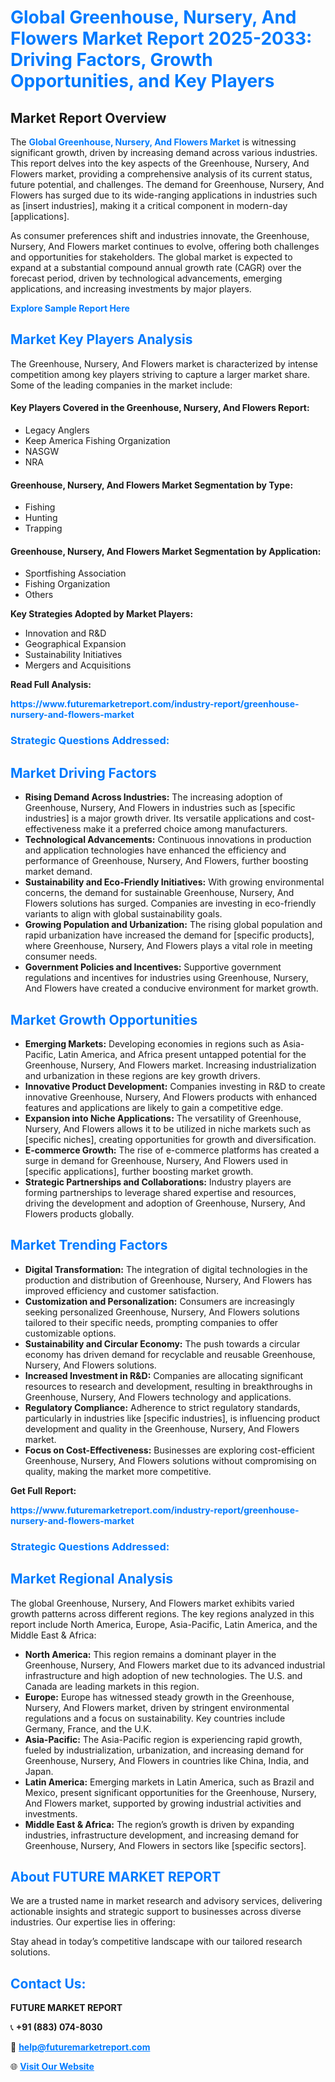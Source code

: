 <h1 style="color: #007BFF;">Global Greenhouse, Nursery, And Flowers Market Report 2025-2033: Driving Factors, Growth Opportunities, and Key Players</h1>

<section id="overview">
<h2>Market Report Overview</h2>
<p>The <a href="https://www.futuremarketreport.com/industry-report/greenhouse-nursery-and-flowers-market" style="color: #007BFF; text-decoration: none;"><strong>Global Greenhouse, Nursery, And Flowers Market</strong></a> is witnessing significant growth, driven by increasing demand across various industries. This report delves into the key aspects of the Greenhouse, Nursery, And Flowers market, providing a comprehensive analysis of its current status, future potential, and challenges. The demand for Greenhouse, Nursery, And Flowers has surged due to its wide-ranging applications in industries such as [insert industries], making it a critical component in modern-day [applications].</p>
<p>As consumer preferences shift and industries innovate, the Greenhouse, Nursery, And Flowers market continues to evolve, offering both challenges and opportunities for stakeholders. The global market is expected to expand at a substantial compound annual growth rate (CAGR) over the forecast period, driven by technological advancements, emerging applications, and increasing investments by major players.</p>
</section>

<section id="overview">
<p><a href="https://www.futuremarketreport.com/request-sample/reportId=34540" style="color: #007BFF; text-decoration: none;"><strong>Explore Sample Report Here</strong></a></p>
</section>

<section id="key-players">
<h2 style="color: #007BFF;">Market Key Players Analysis</h2>
<p>The Greenhouse, Nursery, And Flowers market is characterized by intense competition among key players striving to capture a larger market share. Some of the leading companies in the market include:</p>
<h4>Key Players Covered in the Greenhouse, Nursery, And Flowers Report:</h4>
<ul><li>Legacy Anglers</li><li>Keep America Fishing Organization</li><li>NASGW</li><li>NRA</li></ul>
<h4>Greenhouse, Nursery, And Flowers Market Segmentation by Type:</h4>
<ul><li>Fishing</li><li>Hunting</li><li>Trapping</li></ul>

<h4>Greenhouse, Nursery, And Flowers Market Segmentation by Application:</h4>
<ul><li>Sportfishing Association</li><li>Fishing Organization</li><li>Others</li></ul>
<p><strong>Key Strategies Adopted by Market Players:</strong></p>
<ul>
<li>Innovation and R&D</li>
<li>Geographical Expansion</li>
<li>Sustainability Initiatives</li>
<li>Mergers and Acquisitions</li>
</ul>
</section>

<section>
<p><strong>Read Full Analysis: </strong></p><a href="https://www.futuremarketreport.com/industry-report/greenhouse-nursery-and-flowers-market" style="color: #007BFF; text-decoration: none;"><strong>https://www.futuremarketreport.com/industry-report/greenhouse-nursery-and-flowers-market</strong></a>
<h3 style="color: #007BFF;">Strategic Questions Addressed:</h3>
</section>

<section id="driving-factors">
<h2 style="color: #007BFF;">Market Driving Factors</h2>
<ul>
<li><strong>Rising Demand Across Industries:</strong> The increasing adoption of Greenhouse, Nursery, And Flowers in industries such as [specific industries] is a major growth driver. Its versatile applications and cost-effectiveness make it a preferred choice among manufacturers.</li>
<li><strong>Technological Advancements:</strong> Continuous innovations in production and application technologies have enhanced the efficiency and performance of Greenhouse, Nursery, And Flowers, further boosting market demand.</li>
<li><strong>Sustainability and Eco-Friendly Initiatives:</strong> With growing environmental concerns, the demand for sustainable Greenhouse, Nursery, And Flowers solutions has surged. Companies are investing in eco-friendly variants to align with global sustainability goals.</li>
<li><strong>Growing Population and Urbanization:</strong> The rising global population and rapid urbanization have increased the demand for [specific products], where Greenhouse, Nursery, And Flowers plays a vital role in meeting consumer needs.</li>
<li><strong>Government Policies and Incentives:</strong> Supportive government regulations and incentives for industries using Greenhouse, Nursery, And Flowers have created a conducive environment for market growth.</li>
</ul>
</section>

<section id="growth-opportunities">
<h2 style="color: #007BFF;">Market Growth Opportunities</h2>
<ul>
<li><strong>Emerging Markets:</strong> Developing economies in regions such as Asia-Pacific, Latin America, and Africa present untapped potential for the Greenhouse, Nursery, And Flowers market. Increasing industrialization and urbanization in these regions are key growth drivers.</li>
<li><strong>Innovative Product Development:</strong> Companies investing in R&D to create innovative Greenhouse, Nursery, And Flowers products with enhanced features and applications are likely to gain a competitive edge.</li>
<li><strong>Expansion into Niche Applications:</strong> The versatility of Greenhouse, Nursery, And Flowers allows it to be utilized in niche markets such as [specific niches], creating opportunities for growth and diversification.</li>
<li><strong>E-commerce Growth:</strong> The rise of e-commerce platforms has created a surge in demand for Greenhouse, Nursery, And Flowers used in [specific applications], further boosting market growth.</li>
<li><strong>Strategic Partnerships and Collaborations:</strong> Industry players are forming partnerships to leverage shared expertise and resources, driving the development and adoption of Greenhouse, Nursery, And Flowers products globally.</li>
</ul>
</section>

<section id="trending-factors">
<h2 style="color: #007BFF;">Market Trending Factors</h2>
<ul>
<li><strong>Digital Transformation:</strong> The integration of digital technologies in the production and distribution of Greenhouse, Nursery, And Flowers has improved efficiency and customer satisfaction.</li>
<li><strong>Customization and Personalization:</strong> Consumers are increasingly seeking personalized Greenhouse, Nursery, And Flowers solutions tailored to their specific needs, prompting companies to offer customizable options.</li>
<li><strong>Sustainability and Circular Economy:</strong> The push towards a circular economy has driven demand for recyclable and reusable Greenhouse, Nursery, And Flowers solutions.</li>
<li><strong>Increased Investment in R&D:</strong> Companies are allocating significant resources to research and development, resulting in breakthroughs in Greenhouse, Nursery, And Flowers technology and applications.</li>
<li><strong>Regulatory Compliance:</strong> Adherence to strict regulatory standards, particularly in industries like [specific industries], is influencing product development and quality in the Greenhouse, Nursery, And Flowers market.</li>
<li><strong>Focus on Cost-Effectiveness:</strong> Businesses are exploring cost-efficient Greenhouse, Nursery, And Flowers solutions without compromising on quality, making the market more competitive.</li>
</ul>
</section>

<section>
<p><strong>Get Full Report: </strong></p><a href="https://www.futuremarketreport.com/industry-report/greenhouse-nursery-and-flowers-market" style="color: #007BFF; text-decoration: none;"><strong>https://www.futuremarketreport.com/industry-report/greenhouse-nursery-and-flowers-market</strong></a>
<h3 style="color: #007BFF;">Strategic Questions Addressed:</h3>
</section>


<section id="regional-analysis">
<h2 style="color: #007BFF;">Market Regional Analysis</h2>
<p>The global Greenhouse, Nursery, And Flowers market exhibits varied growth patterns across different regions. The key regions analyzed in this report include North America, Europe, Asia-Pacific, Latin America, and the Middle East & Africa:</p>
<ul>
<li><strong>North America:</strong> This region remains a dominant player in the Greenhouse, Nursery, And Flowers market due to its advanced industrial infrastructure and high adoption of new technologies. The U.S. and Canada are leading markets in this region.</li>
<li><strong>Europe:</strong> Europe has witnessed steady growth in the Greenhouse, Nursery, And Flowers market, driven by stringent environmental regulations and a focus on sustainability. Key countries include Germany, France, and the U.K.</li>
<li><strong>Asia-Pacific:</strong> The Asia-Pacific region is experiencing rapid growth, fueled by industrialization, urbanization, and increasing demand for Greenhouse, Nursery, And Flowers in countries like China, India, and Japan.</li>
<li><strong>Latin America:</strong> Emerging markets in Latin America, such as Brazil and Mexico, present significant opportunities for the Greenhouse, Nursery, And Flowers market, supported by growing industrial activities and investments.</li>
<li><strong>Middle East & Africa:</strong> The region’s growth is driven by expanding industries, infrastructure development, and increasing demand for Greenhouse, Nursery, And Flowers in sectors like [specific sectors].</li>
</ul>
</section>

<footer>
<h2 style="color: #007BFF;">About FUTURE MARKET REPORT</h2>
<p>We are a trusted name in market research and advisory services, delivering actionable insights and strategic support to businesses across diverse industries. Our expertise lies in offering:</p>

<p>Stay ahead in today’s competitive landscape with our tailored research solutions.</p>

<h2 style="color: #007BFF;">Contact Us:</h2>
<p><strong>FUTURE MARKET REPORT</strong></p>
<p>📞 <strong>+91 (883) 074-8030</strong></p>
<p>📧 <strong><a href="mailto:help@futuremarketreport.com" style="color: #007BFF;">help@futuremarketreport.com</a></strong></p>
<p>🌐 <strong><a href="https://www.futuremarketreport.com/" style="color: #007BFF;">Visit Our Website</a></strong></p>
</footer>